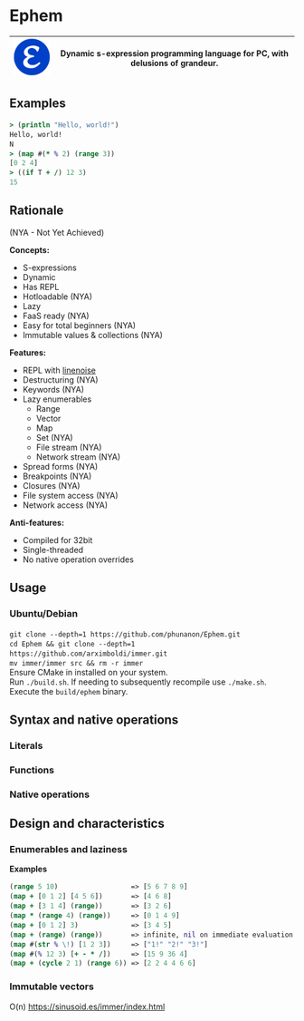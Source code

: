 # Ephem

| ![Ephem logo](media/Ephem-logo.png) | Dynamic s-expression programming language for PC, with delusions of grandeur. |
| - | - |


## Examples

```clj
> (println "Hello, world!")
Hello, world!
N
> (map #(* % 2) (range 3))
[0 2 4]
> ((if T + /) 12 3)
15
```

## Rationale

(NYA - Not Yet Achieved)

**Concepts:**  
- S-expressions
- Dynamic
- Has REPL
- Hotloadable (NYA)
- Lazy
- FaaS ready (NYA)
- Easy for total beginners (NYA)
- Immutable values & collections (NYA)

**Features:**  
- REPL with [linenoise](https://github.com/antirez/linenoise)
- Destructuring (NYA)
- Keywords (NYA)
- Lazy enumerables
  - Range
  - Vector
  - Map
  - Set (NYA)
  - File stream (NYA)
  - Network stream (NYA)
- Spread forms (NYA)
- Breakpoints (NYA)
- Closures (NYA)
- File system access (NYA)
- Network access (NYA)

**Anti-features:**  
- Compiled for 32bit
- Single-threaded
- No native operation overrides

## Usage

### Ubuntu/Debian  
`git clone --depth=1 https://github.com/phunanon/Ephem.git`  
`cd Ephem && git clone --depth=1 https://github.com/arximboldi/immer.git`  
`mv immer/immer src && rm -r immer`  
Ensure CMake in installed on your system.  
Run `./build.sh`. If needing to subsequently recompile use `./make.sh`.  
Execute the `build/ephem` binary.

## Syntax and native operations

### Literals

### Functions

### Native operations

## Design and characteristics

### Enumerables and laziness

**Examples**

```clj
(range 5 10)                  => [5 6 7 8 9]
(map + [0 1 2] [4 5 6])       => [4 6 8]
(map + [3 1 4] (range))       => [3 2 6]
(map * (range 4) (range))     => [0 1 4 9]
(map + [0 1 2] 3)             => [3 4 5]
(map + (range) (range))       => infinite, nil on immediate evaluation
(map #(str % \!) [1 2 3])     => ["1!" "2!" "3!"]
(map #(% 12 3) [+ - * /])     => [15 9 36 4]
(map + (cycle 2 1) (range 6)) => [2 2 4 4 6 6]
```

### Immutable vectors

O(n)
https://sinusoid.es/immer/index.html